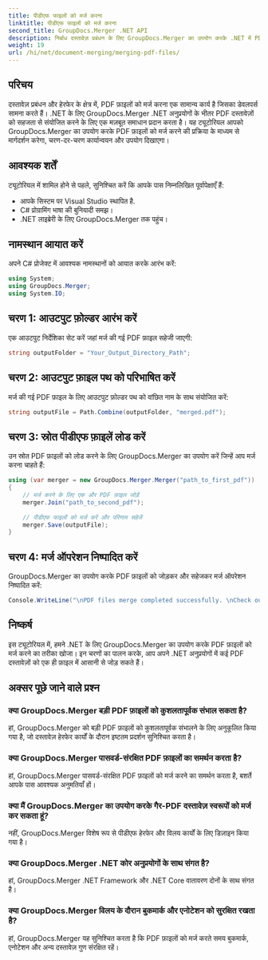 ```yaml
---
title: पीडीएफ फाइलों को मर्ज करना
linktitle: पीडीएफ फाइलों को मर्ज करना
second_title: GroupDocs.Merger .NET API
description: निर्बाध दस्तावेज़ प्रबंधन के लिए GroupDocs.Merger का उपयोग करके .NET में PDF फ़ाइलों को प्रोग्रामेटिक रूप से मर्ज करना सीखें।
weight: 19
url: /hi/net/document-merging/merging-pdf-files/
---
```

## परिचय
दस्तावेज़ प्रबंधन और हेरफेर के क्षेत्र में, PDF फ़ाइलों को मर्ज करना एक सामान्य कार्य है जिसका डेवलपर्स सामना करते हैं। .NET के लिए GroupDocs.Merger .NET अनुप्रयोगों के भीतर PDF दस्तावेज़ों को सहजता से संयोजित करने के लिए एक मज़बूत समाधान प्रदान करता है। यह ट्यूटोरियल आपको GroupDocs.Merger का उपयोग करके PDF फ़ाइलों को मर्ज करने की प्रक्रिया के माध्यम से मार्गदर्शन करेगा, चरण-दर-चरण कार्यान्वयन और उपयोग दिखाएगा।
## आवश्यक शर्तें
ट्यूटोरियल में शामिल होने से पहले, सुनिश्चित करें कि आपके पास निम्नलिखित पूर्वापेक्षाएँ हैं:
- आपके सिस्टम पर Visual Studio स्थापित है.
- C# प्रोग्रामिंग भाषा की बुनियादी समझ।
- .NET लाइब्रेरी के लिए GroupDocs.Merger तक पहुंच।

## नामस्थान आयात करें
अपने C# प्रोजेक्ट में आवश्यक नामस्थानों को आयात करके आरंभ करें:
```csharp
using System; 
using GroupDocs.Merger;
using System.IO;
```
## चरण 1: आउटपुट फ़ोल्डर आरंभ करें
एक आउटपुट निर्देशिका सेट करें जहां मर्ज की गई PDF फ़ाइल सहेजी जाएगी:
```csharp
string outputFolder = "Your_Output_Directory_Path";
```
## चरण 2: आउटपुट फ़ाइल पथ को परिभाषित करें
मर्ज की गई PDF फ़ाइल के लिए आउटपुट फ़ोल्डर पथ को वांछित नाम के साथ संयोजित करें:
```csharp
string outputFile = Path.Combine(outputFolder, "merged.pdf");
```
## चरण 3: स्रोत पीडीएफ फ़ाइलें लोड करें
उन स्रोत PDF फ़ाइलों को लोड करने के लिए GroupDocs.Merger का उपयोग करें जिन्हें आप मर्ज करना चाहते हैं:
```csharp
using (var merger = new GroupDocs.Merger.Merger("path_to_first_pdf"))
{
    // मर्ज करने के लिए एक और PDF फ़ाइल जोड़ें
    merger.Join("path_to_second_pdf");
    
    // पीडीएफ फाइलों को मर्ज करें और परिणाम सहेजें
    merger.Save(outputFile);
}
```
## चरण 4: मर्ज ऑपरेशन निष्पादित करें
GroupDocs.Merger का उपयोग करके PDF फ़ाइलों को जोड़कर और सहेजकर मर्ज ऑपरेशन निष्पादित करें:
```csharp
Console.WriteLine("\nPDF files merge completed successfully. \nCheck output in {0}", outputFolder);
```

## निष्कर्ष
इस ट्यूटोरियल में, हमने .NET के लिए GroupDocs.Merger का उपयोग करके PDF फ़ाइलों को मर्ज करने का तरीका खोजा। इन चरणों का पालन करके, आप अपने .NET अनुप्रयोगों में कई PDF दस्तावेज़ों को एक ही फ़ाइल में आसानी से जोड़ सकते हैं।

## अक्सर पूछे जाने वाले प्रश्न
### क्या GroupDocs.Merger बड़ी PDF फ़ाइलों को कुशलतापूर्वक संभाल सकता है?
हां, GroupDocs.Merger को बड़ी PDF फ़ाइलों को कुशलतापूर्वक संभालने के लिए अनुकूलित किया गया है, जो दस्तावेज़ हेरफेर कार्यों के दौरान इष्टतम प्रदर्शन सुनिश्चित करता है।
### क्या GroupDocs.Merger पासवर्ड-संरक्षित PDF फ़ाइलों का समर्थन करता है?
हां, GroupDocs.Merger पासवर्ड-संरक्षित PDF फ़ाइलों को मर्ज करने का समर्थन करता है, बशर्ते आपके पास आवश्यक अनुमतियाँ हों।
### क्या मैं GroupDocs.Merger का उपयोग करके गैर-PDF दस्तावेज़ स्वरूपों को मर्ज कर सकता हूं?
नहीं, GroupDocs.Merger विशेष रूप से पीडीएफ हेरफेर और विलय कार्यों के लिए डिज़ाइन किया गया है।
### क्या GroupDocs.Merger .NET कोर अनुप्रयोगों के साथ संगत है?
हां, GroupDocs.Merger .NET Framework और .NET Core वातावरण दोनों के साथ संगत है।
### क्या GroupDocs.Merger विलय के दौरान बुकमार्क और एनोटेशन को सुरक्षित रखता है?
हां, GroupDocs.Merger यह सुनिश्चित करता है कि PDF फ़ाइलों को मर्ज करते समय बुकमार्क, एनोटेशन और अन्य दस्तावेज़ गुण संरक्षित रहें।